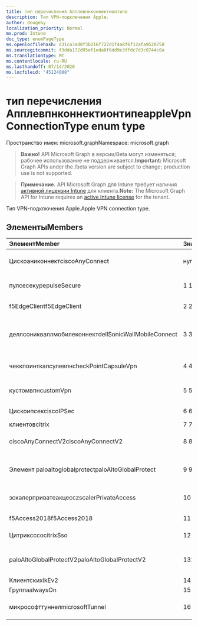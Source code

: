 ```yaml
---
title: тип перечисления Апплевпнконнектионтипе
description: Тип VPN-подключения Apple.
author: dougeby
localization_priority: Normal
ms.prod: Intune
doc_type: enumPageType
ms.openlocfilehash: d31ca3ad0f3b216f727d1f4a8f6f12afa9520758
ms.sourcegitcommit: f3dda172d95ef1eda8f6dd9e3ffdc7d3c0744c0a
ms.translationtype: MT
ms.contentlocale: ru-RU
ms.lasthandoff: 07/14/2020
ms.locfileid: "45124088"
---
```

# <a name="applevpnconnectiontype-enum-type"></a><span data-ttu-id="1eee2-103">тип перечисления Апплевпнконнектионтипе</span><span class="sxs-lookup"><span data-stu-id="1eee2-103">appleVpnConnectionType enum type</span></span>

<span data-ttu-id="1eee2-104">Пространство имен: microsoft.graph</span><span class="sxs-lookup"><span data-stu-id="1eee2-104">Namespace: microsoft.graph</span></span>

> <span data-ttu-id="1eee2-105">**Важно!** API Microsoft Graph в версии/Beta могут изменяться; рабочее использование не поддерживается.</span><span class="sxs-lookup"><span data-stu-id="1eee2-105">**Important:** Microsoft Graph APIs under the /beta version are subject to change; production use is not supported.</span></span>

> <span data-ttu-id="1eee2-106">**Примечание.** API Microsoft Graph для Intune требует наличия [активной лицензии Intune](https://go.microsoft.com/fwlink/?linkid=839381) для клиента.</span><span class="sxs-lookup"><span data-stu-id="1eee2-106">**Note:** The Microsoft Graph API for Intune requires an [active Intune license](https://go.microsoft.com/fwlink/?linkid=839381) for the tenant.</span></span>

<span data-ttu-id="1eee2-107">Тип VPN-подключения Apple.</span><span class="sxs-lookup"><span data-stu-id="1eee2-107">Apple VPN connection type.</span></span>

## <a name="members"></a><span data-ttu-id="1eee2-108">Элементы</span><span class="sxs-lookup"><span data-stu-id="1eee2-108">Members</span></span>
|<span data-ttu-id="1eee2-109">Элемент</span><span class="sxs-lookup"><span data-stu-id="1eee2-109">Member</span></span>|<span data-ttu-id="1eee2-110">Значение</span><span class="sxs-lookup"><span data-stu-id="1eee2-110">Value</span></span>|<span data-ttu-id="1eee2-111">Описание</span><span class="sxs-lookup"><span data-stu-id="1eee2-111">Description</span></span>|
|:---|:---|:---|
|<span data-ttu-id="1eee2-112">Цискоаниконнект</span><span class="sxs-lookup"><span data-stu-id="1eee2-112">ciscoAnyConnect</span></span>|<span data-ttu-id="1eee2-113">нуль</span><span class="sxs-lookup"><span data-stu-id="1eee2-113">0</span></span>|<span data-ttu-id="1eee2-114">Cisco Аниконнект.</span><span class="sxs-lookup"><span data-stu-id="1eee2-114">Cisco AnyConnect.</span></span>|
|<span data-ttu-id="1eee2-115">пулсесекуре</span><span class="sxs-lookup"><span data-stu-id="1eee2-115">pulseSecure</span></span>|<span data-ttu-id="1eee2-116">1 </span><span class="sxs-lookup"><span data-stu-id="1eee2-116">1</span></span>|<span data-ttu-id="1eee2-117">Безопасный импульс.</span><span class="sxs-lookup"><span data-stu-id="1eee2-117">Pulse Secure.</span></span>|
|<span data-ttu-id="1eee2-118">f5EdgeClient</span><span class="sxs-lookup"><span data-stu-id="1eee2-118">f5EdgeClient</span></span>|<span data-ttu-id="1eee2-119">2 </span><span class="sxs-lookup"><span data-stu-id="1eee2-119">2</span></span>|<span data-ttu-id="1eee2-120">Пограничный клиент F5.</span><span class="sxs-lookup"><span data-stu-id="1eee2-120">F5 Edge Client.</span></span>|
|<span data-ttu-id="1eee2-121">деллсоникваллмобилеконнект</span><span class="sxs-lookup"><span data-stu-id="1eee2-121">dellSonicWallMobileConnect</span></span>|<span data-ttu-id="1eee2-122">3 </span><span class="sxs-lookup"><span data-stu-id="1eee2-122">3</span></span>|<span data-ttu-id="1eee2-123">Мобильное подключение Dell Сониквалл.</span><span class="sxs-lookup"><span data-stu-id="1eee2-123">Dell SonicWALL Mobile Connection.</span></span>|
|<span data-ttu-id="1eee2-124">чеккпоинткапсулевпн</span><span class="sxs-lookup"><span data-stu-id="1eee2-124">checkPointCapsuleVpn</span></span>|<span data-ttu-id="1eee2-125">4 </span><span class="sxs-lookup"><span data-stu-id="1eee2-125">4</span></span>|<span data-ttu-id="1eee2-126">Проверка покапсулы VPN.</span><span class="sxs-lookup"><span data-stu-id="1eee2-126">Check Point Capsule VPN.</span></span>|
|<span data-ttu-id="1eee2-127">кустомвпн</span><span class="sxs-lookup"><span data-stu-id="1eee2-127">customVpn</span></span>|<span data-ttu-id="1eee2-128">5 </span><span class="sxs-lookup"><span data-stu-id="1eee2-128">5</span></span>|<span data-ttu-id="1eee2-129">Пользовательская сеть VPN.</span><span class="sxs-lookup"><span data-stu-id="1eee2-129">Custom VPN.</span></span>|
|<span data-ttu-id="1eee2-130">Цискоипсек</span><span class="sxs-lookup"><span data-stu-id="1eee2-130">ciscoIPSec</span></span>|<span data-ttu-id="1eee2-131">6 </span><span class="sxs-lookup"><span data-stu-id="1eee2-131">6</span></span>|<span data-ttu-id="1eee2-132">Cisco (IPSec).</span><span class="sxs-lookup"><span data-stu-id="1eee2-132">Cisco (IPSec).</span></span>|
|<span data-ttu-id="1eee2-133">клиентов</span><span class="sxs-lookup"><span data-stu-id="1eee2-133">citrix</span></span>|<span data-ttu-id="1eee2-134">7 </span><span class="sxs-lookup"><span data-stu-id="1eee2-134">7</span></span>|<span data-ttu-id="1eee2-135">Клиентов.</span><span class="sxs-lookup"><span data-stu-id="1eee2-135">Citrix.</span></span>|
|<span data-ttu-id="1eee2-136">ciscoAnyConnectV2</span><span class="sxs-lookup"><span data-stu-id="1eee2-136">ciscoAnyConnectV2</span></span>|<span data-ttu-id="1eee2-137">8 </span><span class="sxs-lookup"><span data-stu-id="1eee2-137">8</span></span>|<span data-ttu-id="1eee2-138">Cisco Аниконнект v2.</span><span class="sxs-lookup"><span data-stu-id="1eee2-138">Cisco AnyConnect V2.</span></span>|
|<span data-ttu-id="1eee2-139">Элемент paloaltoglobalprotect</span><span class="sxs-lookup"><span data-stu-id="1eee2-139">paloAltoGlobalProtect</span></span>|<span data-ttu-id="1eee2-140">9 </span><span class="sxs-lookup"><span data-stu-id="1eee2-140">9</span></span>|<span data-ttu-id="1eee2-141">Palo Alto сети Глобалпротект.</span><span class="sxs-lookup"><span data-stu-id="1eee2-141">Palo Alto Networks GlobalProtect.</span></span>|
|<span data-ttu-id="1eee2-142">зскалерприватеакцесс</span><span class="sxs-lookup"><span data-stu-id="1eee2-142">zscalerPrivateAccess</span></span>|<span data-ttu-id="1eee2-143">10 </span><span class="sxs-lookup"><span data-stu-id="1eee2-143">10</span></span>|<span data-ttu-id="1eee2-144">Частный доступ зскалер.</span><span class="sxs-lookup"><span data-stu-id="1eee2-144">Zscaler Private Access.</span></span>|
|<span data-ttu-id="1eee2-145">f5Access2018</span><span class="sxs-lookup"><span data-stu-id="1eee2-145">f5Access2018</span></span>|<span data-ttu-id="1eee2-146">11 </span><span class="sxs-lookup"><span data-stu-id="1eee2-146">11</span></span>|<span data-ttu-id="1eee2-147">F5 доступ 2018.</span><span class="sxs-lookup"><span data-stu-id="1eee2-147">F5 Access 2018.</span></span>|
|<span data-ttu-id="1eee2-148">Цитриксссо</span><span class="sxs-lookup"><span data-stu-id="1eee2-148">citrixSso</span></span>|<span data-ttu-id="1eee2-149">12 </span><span class="sxs-lookup"><span data-stu-id="1eee2-149">12</span></span>|<span data-ttu-id="1eee2-150">Единый вход Citrix.</span><span class="sxs-lookup"><span data-stu-id="1eee2-150">Citrix Sso.</span></span>|
|<span data-ttu-id="1eee2-151">paloAltoGlobalProtectV2</span><span class="sxs-lookup"><span data-stu-id="1eee2-151">paloAltoGlobalProtectV2</span></span>|<span data-ttu-id="1eee2-152">13</span><span class="sxs-lookup"><span data-stu-id="1eee2-152">13</span></span>|<span data-ttu-id="1eee2-153">Palo Alto сети Глобалпротект v2.</span><span class="sxs-lookup"><span data-stu-id="1eee2-153">Palo Alto Networks GlobalProtect V2.</span></span>|
|<span data-ttu-id="1eee2-154">Клиентских</span><span class="sxs-lookup"><span data-stu-id="1eee2-154">ikEv2</span></span>|<span data-ttu-id="1eee2-155">14 </span><span class="sxs-lookup"><span data-stu-id="1eee2-155">14</span></span>|<span data-ttu-id="1eee2-156">Клиентских.</span><span class="sxs-lookup"><span data-stu-id="1eee2-156">IKEv2.</span></span>|
|<span data-ttu-id="1eee2-157">Группа</span><span class="sxs-lookup"><span data-stu-id="1eee2-157">alwaysOn</span></span>|<span data-ttu-id="1eee2-158">15 </span><span class="sxs-lookup"><span data-stu-id="1eee2-158">15</span></span>|<span data-ttu-id="1eee2-159">Группа.</span><span class="sxs-lookup"><span data-stu-id="1eee2-159">AlwaysOn.</span></span>|
|<span data-ttu-id="1eee2-160">микрософттуннел</span><span class="sxs-lookup"><span data-stu-id="1eee2-160">microsoftTunnel</span></span>|<span data-ttu-id="1eee2-161">16 </span><span class="sxs-lookup"><span data-stu-id="1eee2-161">16</span></span>|<span data-ttu-id="1eee2-162">Туннель Microsoft.</span><span class="sxs-lookup"><span data-stu-id="1eee2-162">Microsoft Tunnel.</span></span>|



